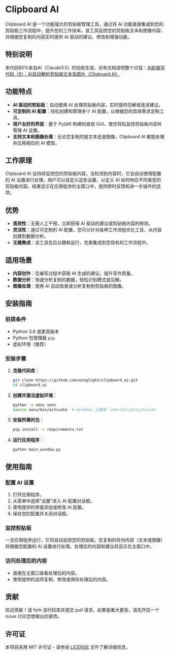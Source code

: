 
# Clipboard AI

Clipboard AI 是一个功能强大的剪贴板管理工具，通过将 AI 功能直接集成到您的剪贴板工作流程中，提升您的工作效率。该工具监控您的剪贴板文本和图像内容，并根据您复制的内容实时提供 AI 驱动的建议、修改和增强功能。

## 特别说明

本代码80%来自AI（Claude3.5）的协助生成，另有文档说明整个过程：[AI助我写代码（5）：AI自动解析剪贴板文本及图片（Clipboard AI）](https://www.broyustudio.com/2024/09/03/AI-Help-Clipboard-AI.html)

## 功能特点

- **AI 驱动的剪贴板**：自动使用 AI 处理剪贴板内容，实时提供见解或改进建议。
- **可定制的 AI 配置**：轻松创建和管理多个 AI 配置，以根据您的具体需求定制工具。
- **用户友好的界面**：基于 PyQt6 构建的直观 GUI，使您轻松监控剪贴板内容并管理 AI 设置。
- **支持文本和图像处理**：无论您复制的是文本还是图像，Clipboard AI 都能处理并应用相应的 AI 模型。

## 工作原理

Clipboard AI 会持续监控您的剪贴板内容。当检测到内容时，它会自动使用配置的 AI 设置进行处理。用户可以自定义这些设置，以定义 AI 如何响应不同类型的剪贴板内容。结果显示在应用程序的主窗口中，提供即时反馈和进一步操作的选项。

## 优势

- **高效性**：无需人工干预，立即获得 AI 驱动的建议或剪贴板内容的修改。
- **灵活性**：通过可定制的 AI 配置，您可以针对各种工作流程优化工具，从内容创建到数据分析。
- **无缝集成**：该工具在后台静默运行，完美集成到您现有的工作流程中。

## 适用场景

- **内容创作**：在编写过程中获取 AI 生成的建议，提升写作质量。
- **数据分析**：快速分析复制的数据，轻松识别模式或见解。
- **图像处理**：使用 AI 自动改善或分析复制到剪贴板的图像。

## 安装指南

### 前提条件

- Python 3.8 或更高版本
- Python 包管理器 `pip`
- 虚拟环境（推荐）

### 安装步骤

1. **克隆代码库**：
   ```bash
   git clone https://github.com/winglight/clipboard_ai.git
   cd clipboard_ai
   ```

2. **创建并激活虚拟环境**：
   ```bash
   python -m venv venv
   source venv/bin/activate  # Windows 上使用: venv\Scriptsctivate
   ```

3. **安装所需的包**：
   ```bash
   pip install -r requirements.txt
   ```

4. **运行应用程序**：
   ```bash
   python main_window.py
   ```

## 使用指南

### 配置 AI 设置

1. 打开应用程序。
2. 从菜单中选择“设置”进入 AI 配置对话框。
3. 使用提供的界面添加或修改 AI 配置。
4. 保存您的配置并关闭对话框。

### 监控剪贴板

一旦应用程序运行，它将自动监控您的剪贴板。您复制的任何内容（文本或图像）将根据您配置的 AI 设置进行处理。处理后的内容和建议将显示在主窗口中。

### 访问处理后的内容

- 直接在主窗口查看处理后的内容。
- 使用提供的选项复制、修改或保存处理后的内容。

## 贡献

欢迎贡献！请 fork 该代码库并提交 pull 请求。如果是重大更改，请先开启一个 issue 讨论您想做出的更改。

## 许可证

本项目采用 MIT 许可证 - 请参阅 [LICENSE](LICENSE) 文件了解详细信息。
